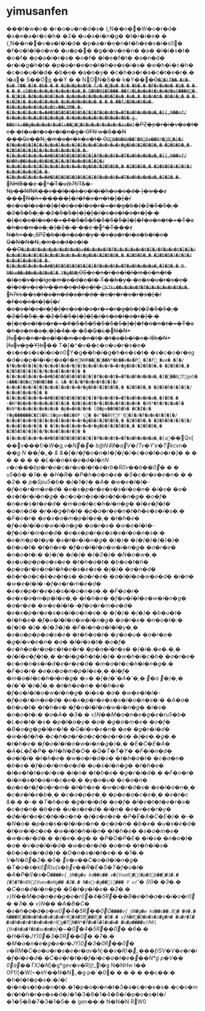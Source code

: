 # yimusanfen

���t�w�o� �r�o�u�n�d�s� {,N��n��W�o�r�d� �s�e�a�r�c�h� �2� �u�s�i�n�g� �t�r�i�e� � {,N��n��v�a�l�i�d� �p�a�r�e�n�t�h�e�s�i�s0� �f�o�l�l�o�w� �u�p�� �g�i�v�e�n� �a� �l�i�s�t� �o�f� �p�a�i�r�s� �o�f� �l�e�f�t� �a�n�d� �r�i�g�h�t� �p�a�r�e�n�t�h�e�s�i�s� �w�h�i�c�h� �c�o�u�l�d� �b�e� �a�n�y� �c�h�a�r�a�c�t�e�r�.� l�a� S��Og ��Y � � NON�S�� k�Y��~~�O`��)T�� �(� �a� T�� �)� �b� � � �i�n�p�u�t� f/� ��a� �)� �b�.� �F�r�o�m� �1� � � � � � u5�b�c�o�u�r�s�e�r�a�,� Q�N�N$�S��� ��f/�L�e�e�t�c�o�d�eS���0� � ��1� �d�o�u�b�l�e� �p�o�w�(�d�o�u�b�l�e� �a�,� �i�n�t� �b�)�;� � � �(�2�)� �s�o�l�v�e� �s�u�d�o�k�u� � � � ��f/�D�a�t�a� �S�c�i�e�n�t�i�s�tv��LOM� � �[�c�o�l�o�r�=�#�5�5�5�5�5�5�]�[�f�o�n�t�=�T�a�h�o�m�a�,�]{,N��nf/�r�e�c�r�u�i�t�i�n�g� �r�e�s�e�a�r�c�h�e�r�b� g ��N*kԏ��g�e�n�e�r�a�lv����C�o�u�r�s�e�r�as�W(`�PZ�p�r�i�v�a�t�e� �t�u�t�o�r�i�n�g� OFN w�S��N ���Qe��N_�m�a�r�k�e�t� O`ON�N�NH��^�RQe��N*�0�[�/�f�o�n�t�]�[�/�c�o�l�o�r�]�[�c�o�l�o�r�=�r�g�b�(�2�5�5�,� �2�5�5�,� �2�5�5�)�]�[�/�c�o�l�o�r�]� � �[�c�o�l�o�r�=�#�5�5�5�5�5�5�]�[�f�o�n�t�=�T�a�h�o�m�a�,�]{,N��nf/�H�Mv��t�e�c�h�b��[�/�f�o�n�t�]�[�/�c�o�l�o�r�]�[�c�o�l�o�r�=�r�g�b�(�2�5�5�,� �2�5�5�,� �2�5�5�)�]�[�/�c�o�l�o�r�]� � �[�c�o�l�o�r�=�#�5�5�5�5�5�5�]�[�f�o�n�t�=�T�a�h�o�m�a�,�]�1�.� `NHlB��z �^�T�u(b7f/T&�-Np��NfNK��v��l�i�k�e�l�i�h�o�o�d� ]�w��z ���N�h<�����\[�/�f�o�n�t�]�\[�/�c�o�l�o�r�]�\[�c�o�l�o�r�=�r�g�b�(�2�5�5�,� �2�5�5�,� �2�5�5�)�]�\[�/�c�o�l�o�r�]� � �\[�c�o�l�o�r�=�#�5�5�5�5�5�5�]�\[�f�o�n�t�=�T�a�h�o�m�a�,�]�2�.� ��z �^�T���z N�h<��\_SPZ�b�i�n�a�r�y� �v�a�r�i�a�b�l�e� Q�N�N�N_�m�o�d�e�l� ��O`�i�n�t�e�r�p�r�e�t�e�̗bv��c�o�e�f�f�i�c�i�e�n�t�[�/�f�o�n�t�]�[�/�c�o�l�o�r�]�[�c�o�l�o�r�=�r�g�b�(�2�5�5�,� �2�5�5�,� �2�5�5�)�]�[�/�c�o�l�o�r�]� � �[�c�o�l�o�r�=�#�5�5�5�5�5�5�]�[�f�o�n�t�=�T�a�h�o�m�a�,�]�3�.� N N�ke��v��m�o�d�e�l� Y�g�N�`;OS�e�n�r�o�l�l�m�e�n�t� �l�e�v�e�lge�m�o�d�e�l� T��b�y� �c�o�u�r�s�e� �l�e�v�e�lv��m�o�d�e�l� `h7kԏ��c�o�e�f�f�i�c�i�e�n�t�s� `h7kԏ��s�t�a�n�d�a�r�d� �e�r�r�o�r�s�\[�/�f�o�n�t�]�\[�/�c�o�l�o�r�]�\[�c�o�l�o�r�=�r�g�b�(�2�5�5�,� �2�5�5�,� �2�5�5�)�]�\[�/�c�o�l�o�r�]� � �\[�c�o�l�o�r�=�#�5�5�5�5�5�5�]�\[�f�o�n�t�=�T�a�h�o�m�a�,�]�4�.� �S�Q�L�N�N\*\[fu�e�n�r�o�l�l�m�e�n�t� �t�a�b�l�e� lBk�N\*\[fuv�g�Y}b~~�� T�\[�^�v��c�o�u�r�s�e� �s�e�s�s�i�o�n0Y�g��h�i�g�h�e�s�t� �s�c�o�r�eg �d�u�p�l�i�c�a�t�e`NHR�����N*�b��v�e�P_�[�f_�ue� �[�/�f�o�n�t�]�[�/�c�o�l�o�r�]�[�c�o�l�o�r�=�r�g�b�(�2�5�5�,� �2�5�5�,� �2�5�5�)�]�[�/�c�o�l�o�r�]� � �[�c�o�l�o�r�=�#�5�5�5�5�5�5�]�[�f�o�n�t�=�T�a�h�o�m�a�,�]��٘�bTgeS�s���]�Q�oN�N�S�� & &� �[�/�f�o�n�t�]�[�/�c�o�l�o�r�]�[�c�o�l�o�r�=�r�g�b�(�2�5�5�,� �2�5�5�,� �2�5�5�)�]�[�/�c�o�l�o�r�]� � �[�c�o�l�o�r�=�#�5�5�5�5�5�5�]�[�f�o�n�t�=�T�a�h�o�m�a�,�]�5�.� ~�N*�b�e�r�n�o�u�l�l�i� �d�i�s�t�r�i�b�u�t�i�o�n� �nN*�t�r�i�a�l� �kN*�s�u�c�c�e�s�s� �p�=�k�/�n� lB�pv��9�5�%� �C�I�;� Y�g������C�IS�N:S�gev��1�0P \� �n^��剁YY'0�[�/�f�o�n�t�]�[�/�c�o�l�o�r�]�[�c�o�l�o�r�=�r�g�b�(�2�5�5�,� �2�5�5�,� �2�5�5�)�]�[�/�c�o�l�o�r�]� � �[�c�o�l�o�r�=�r�g�b�(�2�5�5�,� �2�5�5�,� �2�5�5�)�]�[�/�c�o�l�o�r�]� � �[�c�o�l�o�r�=�#�5�5�5�5�5�5�]�[�f�o�n�t�=�T�a�h�o�m�a�,�]a`��Qv\[��v���f/_�W�g,v�N�� b@N剁l�aV�{Tv�Y'e�Tkcxn� ��g N ��|�\_� & &�\[�/�f�o�n�t�]�\[�/�c�o�l�o�r�]� � � � � � � � �L�i�n�k�e�d�I�nN v�c���bp�r�e�c�r�u�i�t�e�rb�R0v��b��0� � � u5�b� �1�.� �H�R� �P�h�o�n�e� �S�c�r�e�e�n� � � �2�.� p�Spu5�b� �(�1�)� �A� �w�e�l�l�-�f�o�r�m�e�d� �e�x�p�r�e�s�s�i�o�n� �i�s� �a� �s�t�r�i�n�g� �c�o�n�s�i�s�t�i�n�g� �o�f� �n�e�s�t�e�d� �m�a�t�c�h�i�n�g� �l�e�f�t� �a�n�d� �r�i�g�h�t� �p�a�r�e�n�t�h�e�s�i�s�.� �F�o�r� �e�x�a�m�p�l�e�,� �t�h�e� �f�o�l�l�o�w�i�n�g� �a�r�e� �w�e�l�l�-�f�o�r�m�e�d� �e�x�p�r�e�s�s�i�o�n�s�:� �e�m�p�t�y� �s�t�r�i�n�g� �(�)� �(�(�)�(�)�)� �b�u�t� �t�h�e� �f�o�l�l�o�w�i�n�g� �a�r�e� �n�o�t�:� �)�(� �(�(� �(�2�)� �N�o�w�,� �s�u�p�p�o�s�e� �t�h�a�t� �b�o�t�h� �p�a�r�e�n�t�h�e�s�e�s� �(�)� �a�n�d� �b�r�a�c�k�e�t�s� �a�r�e� �a�l�l�o�w�e�d� �i�n� �w�e�l�l�-�f�o�r�m�e�d� �e�x�p�r�e�s�s�i�o�n�s�.� �F�o�r� �e�x�a�m�p�l�e�,� �t�h�e� �f�o�l�l�o�w�i�n�g� �a�r�e� �w�e�l�l�-�f�o�r�m�e�d� �e�x�p�r�e�s�s�i�o�n�s�:� �(�)� �(�)� �b�u�t� �t�h�e� �f�o�l�l�o�w�i�n�g� �a�r�e� �n�o�t�:� �\[�)� �(� �(�3�)� �F�i�n�a�l�l�y�,� �s�u�p�p�o�s�e� �t�h�a�t� �y�o�u� �a�r�e� �g�i�v�e�n� �a� �l�i�s�t� �o�f� �c�h�a�r�a�c�t�e�r� �p�a�i�r�s� �(�i�.�e�.�,� �(�l�e�f�t�,� �r�i�g�h�t�)�)� �w�h�i�c�h� �a�r�e� �c�o�n�s�i�d�e�r�e�d� �m�a�t�c�h�i�n�g�.� �F�o�r� �e�x�a�m�p�l�e�,� �i�f� �m�a�t�c�h�i�n�g� �=� �\[�(�'�A�'�,� �a �)�,� �(�'�'�)�]�,� �t�h�e�n� �t�h�e� �f�o�l�l�o�w�i�n�g� �i�s� �a� �w�e�l�l�-�f�o�r�m�e�d� �e�x�p�r�e�s�s�i�o�n�s�:� �A�a� �b�u�t� �t�h�e� �f�o�l�l�o�w�i�n�g� �i�s� �n�o�t�:� �a�A� �3�.� v}N��M�a�n�e�g�e�ru5�b� �L�e�t�'�s� �p�l�a�y� �a� �g�a�m�e� �o�f� �B�o�g�g�l�e�!� �G�i�v�e�n� �a� �g�r�i�d� �w�i�t�h� �c�h�a�r�a�c�t�e�r�s� �(�e�.�g�.� �t�h�e� �f�o�l�l�o�w�i�n�g�)�,� �E�C�E�A� �A�L�E�P� �H�N�B�O� �Q�T�T�Y� �F�i�n�d� �a�l�l� �t�h�e� �w�o�r�d�s� �t�h�a�t� �c�a�n� �b�e� �f�o�r�m�e�d� �u�s�i�n�g� �t�h�e� �l�e�t�t�e�r�s� �i�n� �t�h�e� �g�r�i�d�.� �F�o�r� �i�n�s�t�a�n�c�e�,� �y�o�u� �c�a�n� �p�e�r�f�o�r�m� �t�h�e� �w�o�r�d�s� �e�l�a�n�,� �c�e�l�e�b�,� �c�a�p�e�,� �p�e�a�c�e�,� �e�t�c &�.� �-� �T�h�e� �g�r�i�d� �o�f� �l�e�t�t�e�r�s� �c�a�n� �b�e� �u�s�e�d� �i�n� �e�v�e�r�y� �d�i�r�e�c�t�i�o�n� �(�s�e�e� �P�E�A�C�E�)� �-� �N�o� �p�o�s�i�t�i�o�n� �c�a�n� �b�e� �u�s�e�d� �t�w�i�c�e� �w�i�t�h�i�n� �t�h�e� �s�a�m�e� �w�o�r�d�.� �(�e�.�g�.� �P�O�P�E� �i�s� �n�o�t� �a� �v�a�l�i�d� �w�o�r�d� �o�n� �t�h�i�s� �b�o�a�r�d�)� �O�n�s�i�t�e�:� �1�.� V�N�0�2�.�5� \e�v��C�o�d�i�n�g� �T�a�s�k0R)u(s�bv��R�E�S�T�f�u�l� �A�P�I\[�s�O`����v{_UN�g�w kd��c��.v�{Vue0�[�p�Sb���1�.� {�l�T�n8b{Vuev�eHg�� �2�.� N�x~�g��\��� Y u(`'� {I{I� �3�.� �C�o�d�i�n�g� �S�t�y�l�e� �2�.� v}N��M�a�n�e�g�e�r0�4�5R���B�e�h�a�v�i�o�r0� �3�.� v}N�� �A�B�C� �s�h�a�d�o�w0�4�5R��0O`����v{_UN�g�w kd��c��.0� �4�.� N���0�B�e�h�a�v�i�o�r0�4�5R��0� �5�.� v}N�0�D�e�s�i�g�n� �u�r�l� �s�h�o�r�t�e�n�e�r0g�TN�N*�f�o�l�l�o�w� �u�p����u(R0|{O<�k�a�f�k�av�m�`o|�\~�0�4�5R��0� �6�.� �H�R�JY)0�3�0R��0� �7�.� �M�a�n�e�g�e�r�JY)0�3�0R��0� v�RM�C�o�u�r�s�e�r�av�N;��v�R)�\_���f/SV�V�e�r�i�f�i�e�d� �C�e�r�t�i�f�i�c�a�t�e���N\*g p�V�� 0a��TX]�N_\[�g\*gev�v�R)j!\_l�g N�NHw l�� OFf/\[�W(\~�eY��N�N\_�g p�\`�0� � � � � ��c��:� �h�t�t�p�s�:�/�/�i�n�s�t�a�n�t�.�1�p�o�i�n�t�3�a�c�r�e�s�.�c�o�m�/�t�h�r�e�a�d�/�1�3�8�1�4�8�/�p�o�s�t�/�1�5�8�7�3�1�5� � gen��:� N�N�N RW0
